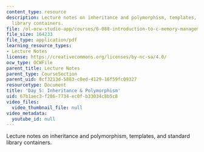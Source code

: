 ```yaml
---
content_type: resource
description: Lecture notes on inheritance and polymorphism, templates, and standard
  library containers.
file: /ol-ocw-studio-app/courses/6-088-introduction-to-c-memory-management-and-c-object-oriented-programming-january-iap-2010/67b1aec3f2867734ec0fb33034c8b5c8_MIT6_088IAP10_lec05.pdf
file_size: 164233
file_type: application/pdf
learning_resource_types:
- Lecture Notes
license: https://creativecommons.org/licenses/by-nc-sa/4.0/
ocw_type: OCWFile
parent_title: Lecture Notes
parent_type: CourseSection
parent_uid: 8cf3213d-5883-c0ed-4129-16f59fc09327
resourcetype: Document
title: 'Day 5: Inheritance & Polymorphism'
uid: 67b1aec3-f286-7734-ec0f-b33034c8b5c8
video_files:
  video_thumbnail_file: null
video_metadata:
  youtube_id: null
---
```

Lecture notes on inheritance and polymorphism, templates, and standard library containers.